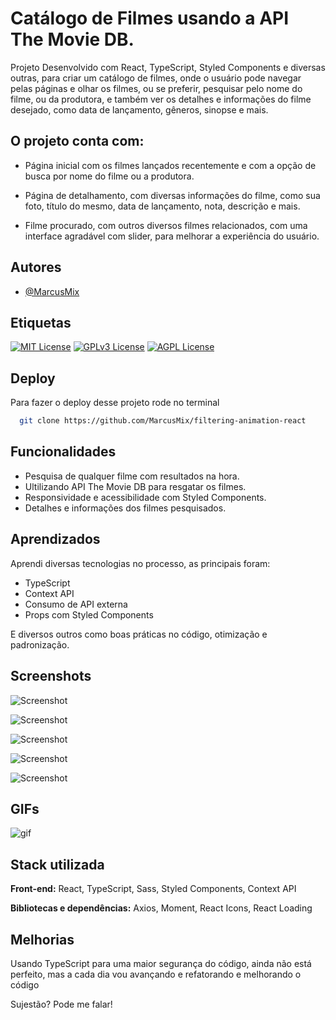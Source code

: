 
# Catálogo de Filmes usando a API The Movie DB.

Projeto Desenvolvido com React, TypeScript, Styled Components e diversas outras, para criar um catálogo de filmes, onde o usuário pode navegar pelas páginas e olhar os filmes, ou se preferir, pesquisar pelo nome do filme, ou da produtora, e também ver os detalhes e informações do filme desejado, como data de lançamento, gêneros, sinopse e mais.

## O projeto conta com:

- Página inicial com os filmes lançados recentemente e com a opção de busca por nome do filme ou a produtora.

- Página de detalhamento, com diversas informações do filme, como sua foto, título do mesmo, data de lançamento, nota, descrição e mais.

- Filme procurado, com outros diversos filmes relacionados, com uma interface agradável com slider, para melhorar a experiência do usuário.




## Autores


- [@MarcusMix](https://www.github.com/marcusmix)





## Etiquetas

[![MIT License](https://img.shields.io/badge/License-MIT-green.svg)](https://choosealicense.com/licenses/mit/)
[![GPLv3 License](https://img.shields.io/badge/License-GPL%20v3-yellow.svg)](https://opensource.org/licenses/)
[![AGPL License](https://img.shields.io/badge/license-AGPL-blue.svg)](http://www.gnu.org/licenses/agpl-3.0)


## Deploy

Para fazer o deploy desse projeto rode no terminal

```bash
  git clone https://github.com/MarcusMix/filtering-animation-react
```


## Funcionalidades

- Pesquisa de qualquer filme com resultados na hora.
- Ultilizando API The Movie DB para resgatar os filmes.
- Responsividade e acessibilidade com Styled Components.
- Detalhes e informações dos filmes pesquisados.


## Aprendizados

Aprendi diversas tecnologias no processo, as principais foram:
- TypeScript
- Context API
- Consumo de API externa
- Props com Styled Components

E diversos outros como boas práticas no código, otimização e padronização.



## Screenshots


![Screenshot](https://i.imgur.com/89eUo3D.png)


![Screenshot](https://i.imgur.com/tk14YmP.png)


![Screenshot](https://i.imgur.com/8I4vJvR.png)


![Screenshot](https://i.imgur.com/LmGYm2Q.png)


![Screenshot](https://i.imgur.com/HSxHKtD.png)



## GIFs 

![gif](https://i.imgur.com/RH8e2Jm.gif)




## Stack utilizada

**Front-end:** React, TypeScript, Sass, Styled Components, Context API

**Bibliotecas e dependências:** Axios, Moment, React Icons, React Loading


## Melhorias

Usando TypeScript para uma maior segurança do código, ainda não está perfeito, mas a cada dia vou avançando e refatorando e melhorando o código

Sujestão? Pode me falar!

